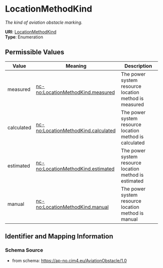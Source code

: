 # LocationMethodKind




_The kind of aviation obstacle marking._



**URI**: [LocationMethodKind](LocationMethodKind)<br />
**Type**: Enumeration

## Permissible Values

| Value | Meaning | Description |
| --- | --- | --- |
| measured | [nc-no:LocationMethodKind.measured](http://cim4.eu/ns/nc-no#LocationMethodKind.measured) | The power system resource location method is measured |
| calculated | [nc-no:LocationMethodKind.calculated](http://cim4.eu/ns/nc-no#LocationMethodKind.calculated) | The power system resource location method is calculated |
| estimated | [nc-no:LocationMethodKind.estimated](http://cim4.eu/ns/nc-no#LocationMethodKind.estimated) | The power system resource location method is estimated |
| manual | [nc-no:LocationMethodKind.manual](http://cim4.eu/ns/nc-no#LocationMethodKind.manual) | The power system resource location method is manual |








## Identifier and Mapping Information







### Schema Source


* from schema: https://ap-no.cim4.eu/AviationObstacle/1.0




